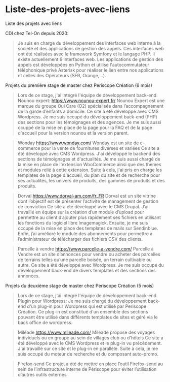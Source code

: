 # Liste-des-projets-avec-liens
Liste des projets avec liens


CDI chez Tel-On depuis 2020:
>Je suis en charge du développement des interfaces web interne à la société et des applications de gestion des appels.
Ces interfaces web ont été réalisées avec le framework Symfony et le langage PHP. Il existe actuellement 6 interfaces web.
Les applications de gestion des appels est développées en Python et utilise l'autocommutateur téléphonique privé Asterisk pour réaliser le lien entre nos applications et celles des Opérateurs (SFR, Orange,...).


Projets du première stage de master chez Periscope Création (6 mois)
>Lors de ce stage, j'ai intégré l'équipe de développement back-end.
>Nounou expert:
https://www.nounou-expert.fr/
Nounou Expert est une marque du groupe Oui Care (O2) spécialisée dans l’accompagnement de la garde d’enfants à domicile. 
Ce site a été développé avec CMS Wordpress. Je me suis occupé du développement back-end (PHP) des sections pour les témoignages et des agences. Je me suis aussi ocuppé de la mise en place de la page pour la FAQ et de la page d'accueil pour la version nounou et la version parent.

>Wonday
https://www.wonday.com/
Wonday est un site de e-commerce pour la vente de fournitures diverses et variées
Ce site a été développé avec CMS Wordpress. J'ai développé le backend des sections de témoignages et d'actualités. Je me suis aussi chargé de la mise en place de l'extension WooCommerce ainsi que des thèmes et modules relié à cette extension. Suite à cela, j'ai pris en charge les templates de la page d'accueil, du plan du site et de recherche pour ses actualités, les univers de produits, des gammes de produits et des produits.

>Dorval
https://www.dorval-am.com/fr_FR
Dorval est un site vitrine dont l’objectif est de présenter l’activité de management de gestion de conviction
Ce site a été développé avec le CMS Drupal. J’ai travaillé en équipe sur la création d’un module d’upload pour permettre au client d’ajouter plus rapidement ses fichiers en utilisant les fonctions du logiciel libre Imagemagick. Ensuite, je me suis occupé de la mise en place des templates de mails sur Sendinblue. Enfin, j’ai amélioré le module des abonnements pour permettre à l’administrateur de télécharger des fichiers CSV des clients.

>Parcelle à vendre
https://www.parcelle-a-vendre.com/
Parcelle à Vendre est un site d’annonces pour vendre ou acheter des parcelles de terrains telles qu’une parcelle boisée, un terrain cultivable ou autre.
Ce site a été développé avec Wordpress. Je me suis occupé du développement back-end de divers templates et des sections des annonces.


Projets du deuxième stage de master chez Periscope Création (5 mois)
>Lors de ce stage, j'ai intégré l'équipe de développement back-end. 
>Plugin pour Wordpress:
Je me suis chargé du développement back-end d'un plug-in pour Wordpress qui est utilisé par Periscope Création. Ce plug-in est constitué d'un ensemble des sections pouvant être utilisé dans différents templates de sites et géré via le back office de wordpress.

>Miléade
https://www.mileade.com/
Miléade propose des voyages individuels ou en groupe au sein de villages club ou d'hôtels
Ce site a été développé avec le CMS Wordpress et le plug-in vu précédement. J'ai travaillé sur ce site et le plug-in en parallèle. Suite à cela, je me suis occupé du moteur de recherche et du composant auto-promo.

>Firefox-send
Ce projet a été de mettre en place l’outil Firefox-send au sein de l’infrastructure interne de Périscope pour éviter l’utilisation d’autres outils externes

